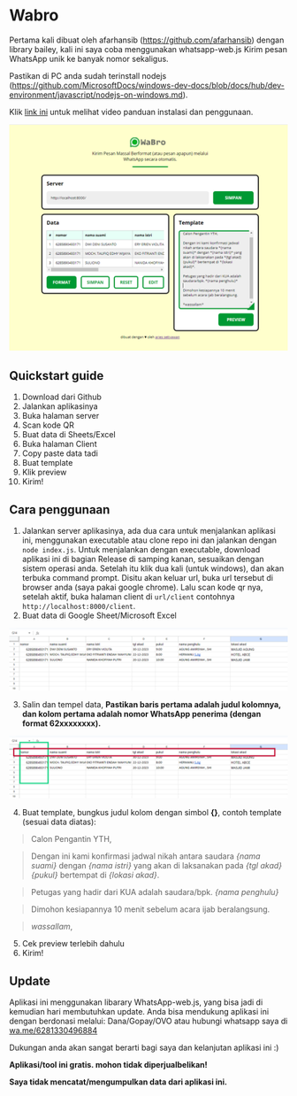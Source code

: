 # Wabro
Pertama kali dibuat oleh afarhansib (https://github.com/afarhansib) dengan library bailey, kali ini saya coba menggunakan whatsapp-web.js
Kirim pesan WhatsApp unik ke banyak nomor sekaligus.

Pastikan di PC anda sudah terinstall nodejs (https://github.com/MicrosoftDocs/windows-dev-docs/blob/docs/hub/dev-environment/javascript/nodejs-on-windows.md).

Klik [link ini](https://youtu.be/ujEuCkUO97U) untuk melihat video panduan instalasi dan penggunaan.

![screenshot app](client/assets/ss-app.png)

## Quickstart guide
1. Download dari Github
2. Jalankan aplikasinya
3. Buka halaman server
4. Scan kode QR
5. Buat data di Sheets/Excel
6. Buka halaman Client
7. Copy paste data tadi
8. Buat template
9. Klik preview
10. Kirim!

## Cara penggunaan
1. Jalankan server aplikasinya, ada dua cara untuk menjalankan aplikasi ini, menggunakan executable atau clone repo ini dan jalankan dengan `node index.js`.
Untuk menjalankan dengan executable, download aplikasi ini di bagian Release di samping kanan, sesuaikan dengan sistem operasi anda. Setelah itu klik dua kali (untuk windows), dan akan terbuka command prompt. Disitu akan keluar url, buka url tersebut di browser anda (saya pakai google chrome). Lalu scan kode qr nya, setelah aktif, buka halaman client di `url/client` contohnya `http://localhost:8000/client`.
2. Buat data di Google Sheet/Microsoft Excel

![contoh data excell](client/assets/ss1.png)

3. Salin dan tempel data, **Pastikan baris pertama adalah judul kolomnya, dan kolom pertama adalah nomor WhatsApp penerima (dengan format 62xxxxxxxx).**

![baris dan kolom pertama](client/assets/ss2.png)

4. Buat template, bungkus judul kolom dengan simbol **{}**, contoh template (sesuai data diatas):
>Calon Pengantin YTH,

>Dengan ini kami konfirmasi jadwal nikah antara saudara *{nama suami}* dengan *{nama istri}* yang akan di laksanakan pada *{tgl akad} {pukul}* bertempat di *{lokasi akad}*.

>Petugas yang hadir dari KUA adalah saudara/bpk. *{nama penghulu}*

>Dimohon kesiapannya 10 menit sebelum acara ijab beralangsung.

>*wassallam*,
5. Cek preview terlebih dahulu
6. Kirim!

## Update
Aplikasi ini menggunakan libarary WhatsApp-web.js, yang bisa jadi di kemudian hari membutuhkan update. Anda bisa mendukung aplikasi ini dengan berdonasi melalui:
Dana/Gopay/OVO atau hubungi whatsapp saya di [wa.me/6281330496884](https://wa.me/6281330496884)

Dukungan anda akan sangat berarti bagi saya dan kelanjutan aplikasi ini :) 

**Aplikasi/tool ini gratis. mohon tidak diperjualbelikan!**

**Saya tidak mencatat/mengumpulkan data dari aplikasi ini.**

